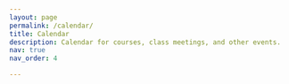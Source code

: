 ```yaml
---
layout: page
permalink: /calendar/
title: Calendar
description: Calendar for courses, class meetings, and other events.
nav: true
nav_order: 4

---
```


<script src='../dist/index.global.js'></script>
<div id='calendar'>
<head>
<meta charset='utf-8' />
<script src='../dist/index.global.js'></script>
<script>

  document.addEventListener('DOMContentLoaded', function() {
    var calendarEl = document.getElementById('calendar');

    var calendar = new FullCalendar.Calendar(calendarEl, {
      headerToolbar: {
        left: 'prev,next today',
        center: 'title',
        right: 'dayGridMonth,timeGridWeek,timeGridDay,listMonth'
      },
      initialDate: '2025-02-17',
      navLinks: true, // can click day/week names to navigate views
      businessHours: true, // display business hours
      editable: true,
      selectable: true,
      events: []
    });

    // 动态加载events
    fetch('../dist/calendar-events.json')
      .then(response => {
        if (!response.ok) {
          throw new Error('Failed to load events JSON');
        }
        return response.json();
      })
      .then(events => {
        // 将加载的事件数据添加到日历中
        calendar.addEventSource(events);
      })
      .catch(error => {
        console.error('Error loading events:', error);
      });

    calendar.render();
  });

</script>
<style>

  body {
    margin: 40px 10px;
    padding: 0;
    font-family: Arial, Helvetica Neue, Helvetica, sans-serif;
    font-size: 14px;
  }

  #calendar {
    max-width: 1100px;
    margin: 0 auto;
  }

</style>
</head>
<body>

  <div id='calendar'></div>

</body>

</div>